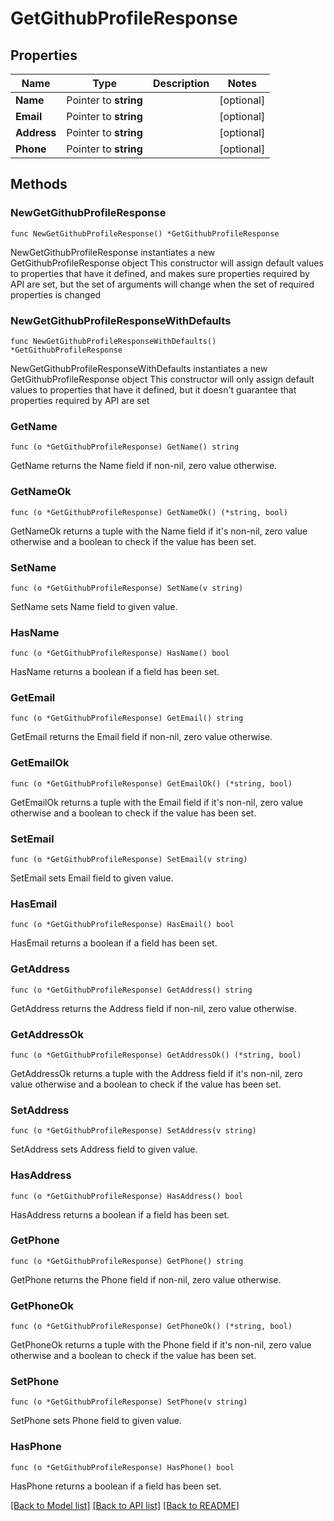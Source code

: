 # GetGithubProfileResponse

## Properties

Name | Type | Description | Notes
------------ | ------------- | ------------- | -------------
**Name** | Pointer to **string** |  | [optional] 
**Email** | Pointer to **string** |  | [optional] 
**Address** | Pointer to **string** |  | [optional] 
**Phone** | Pointer to **string** |  | [optional] 

## Methods

### NewGetGithubProfileResponse

`func NewGetGithubProfileResponse() *GetGithubProfileResponse`

NewGetGithubProfileResponse instantiates a new GetGithubProfileResponse object
This constructor will assign default values to properties that have it defined,
and makes sure properties required by API are set, but the set of arguments
will change when the set of required properties is changed

### NewGetGithubProfileResponseWithDefaults

`func NewGetGithubProfileResponseWithDefaults() *GetGithubProfileResponse`

NewGetGithubProfileResponseWithDefaults instantiates a new GetGithubProfileResponse object
This constructor will only assign default values to properties that have it defined,
but it doesn't guarantee that properties required by API are set

### GetName

`func (o *GetGithubProfileResponse) GetName() string`

GetName returns the Name field if non-nil, zero value otherwise.

### GetNameOk

`func (o *GetGithubProfileResponse) GetNameOk() (*string, bool)`

GetNameOk returns a tuple with the Name field if it's non-nil, zero value otherwise
and a boolean to check if the value has been set.

### SetName

`func (o *GetGithubProfileResponse) SetName(v string)`

SetName sets Name field to given value.

### HasName

`func (o *GetGithubProfileResponse) HasName() bool`

HasName returns a boolean if a field has been set.

### GetEmail

`func (o *GetGithubProfileResponse) GetEmail() string`

GetEmail returns the Email field if non-nil, zero value otherwise.

### GetEmailOk

`func (o *GetGithubProfileResponse) GetEmailOk() (*string, bool)`

GetEmailOk returns a tuple with the Email field if it's non-nil, zero value otherwise
and a boolean to check if the value has been set.

### SetEmail

`func (o *GetGithubProfileResponse) SetEmail(v string)`

SetEmail sets Email field to given value.

### HasEmail

`func (o *GetGithubProfileResponse) HasEmail() bool`

HasEmail returns a boolean if a field has been set.

### GetAddress

`func (o *GetGithubProfileResponse) GetAddress() string`

GetAddress returns the Address field if non-nil, zero value otherwise.

### GetAddressOk

`func (o *GetGithubProfileResponse) GetAddressOk() (*string, bool)`

GetAddressOk returns a tuple with the Address field if it's non-nil, zero value otherwise
and a boolean to check if the value has been set.

### SetAddress

`func (o *GetGithubProfileResponse) SetAddress(v string)`

SetAddress sets Address field to given value.

### HasAddress

`func (o *GetGithubProfileResponse) HasAddress() bool`

HasAddress returns a boolean if a field has been set.

### GetPhone

`func (o *GetGithubProfileResponse) GetPhone() string`

GetPhone returns the Phone field if non-nil, zero value otherwise.

### GetPhoneOk

`func (o *GetGithubProfileResponse) GetPhoneOk() (*string, bool)`

GetPhoneOk returns a tuple with the Phone field if it's non-nil, zero value otherwise
and a boolean to check if the value has been set.

### SetPhone

`func (o *GetGithubProfileResponse) SetPhone(v string)`

SetPhone sets Phone field to given value.

### HasPhone

`func (o *GetGithubProfileResponse) HasPhone() bool`

HasPhone returns a boolean if a field has been set.


[[Back to Model list]](../README.md#documentation-for-models) [[Back to API list]](../README.md#documentation-for-api-endpoints) [[Back to README]](../README.md)


